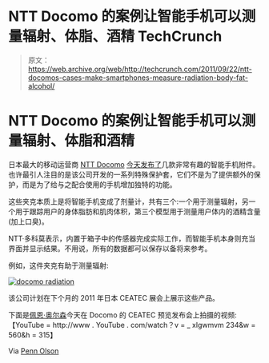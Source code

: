 # NTT Docomo 的案例让智能手机可以测量辐射、体脂、酒精 TechCrunch

> 原文：<https://web.archive.org/web/http://techcrunch.com/2011/09/22/ntt-docomos-cases-make-smartphones-measure-radiation-body-fat-alcohol/>

# NTT Docomo 的案例让智能手机可以测量辐射、体脂和酒精

日本最大的移动运营商 [NTT Docomo](https://web.archive.org/web/20230204215416/https://techcrunch.com/tag/docomo/) [今天发布了](https://web.archive.org/web/20230204215416/http://www.nttdocomo.com/pr/2011/001549.html)几款非常有趣的智能手机附件。也许最引人注目的是该公司开发的一系列特殊保护套，它们不是为了提供额外的保护，而是为了给与之配合使用的手机增加独特的功能。

这些夹克本质上是将智能手机变成了剂量计，共有三个:一个用于测量辐射，另一个用于跟踪用户的身体脂肪和肌肉体积，第三个模型用于测量用户体内的酒精含量(加上口臭)。

NTT·多科莫表示，内置于箱子中的传感器完成实际工作，而智能手机本身则充当界面并显示结果。不用说，所有的数据都可以保存以备将来参考。

例如，这件夹克有助于测量辐射:

[![](img/dfa3e9a847b073c0ec6e6f21ce2ffe9e.png "docomo radiation")](https://web.archive.org/web/20230204215416/https://techcrunch.com/wp-content/uploads/2011/09/docomo-radiation.jpg)

该公司计划在下个月的 2011 年日本 CEATEC 展会上展示这些产品。

下面是[佩恩·奥尔森](https://web.archive.org/web/20230204215416/http://www.penn-olson.com/)今天在 Docomo 的 CEATEC 预览发布会上拍摄的视频:
【YouTube = http://www . YouTube . com/watch？v = _ xlgwmvm 234&w = 560&h = 315】

Via [Penn Olson](https://web.archive.org/web/20230204215416/http://www.penn-olson.com/2011/09/22/docomo-ceatec-preview/)